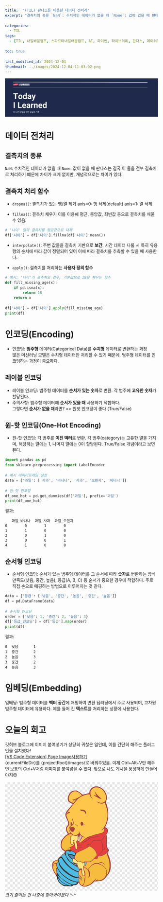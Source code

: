```yaml
---
title:  "(TIL) 판다스를 이용한 데이터 전처리"
excerpt: "결측치의 종류 `NaN`: 수치적인 데이터가 없을 때 `None`: 값이 없을 때 판다스는 결국 이 둘을 전부 결측치로 처리하기 떄문에 차이가 크게 없지만, 개념적으로는 차이가 있다."

categories:
  - TIL
tags:
  - [TIL, 내일배움캠프, 스파르타내일배움캠프, AI, 파이썬, 라이브러리, 판다스, 데이터프레임, 정렬, 병합]

toc: true

last_modified_at: 2024-12-04
thumbnail: ../images/2024-12-04-11-03-02.png
---
```

![](/images/../images/2024-12-04-11-03-02.png)

# 데이터 전처리

## 결측치의 종류
`NaN`: 수치적인 데이터가 없을 때
`None`: 값이 없을 때
판다스는 결국 이 둘을 전부 결측치로 처리하기 떄문에 차이가 크게 없지만, 개념적으로는 차이가 있다.

## 결측치 처리 함수
- `dropna()`: 결측치가 있는 행/열 제거
axis=0: 행 삭제(default)
axis=1: 열 삭제

- `fillna()`: 결측치 채우기
이를 이용해 평균, 중앙값, 최빈값 등으로 결측치를 채울 수 있음.
```py
# '나이' 열의 결측치를 평균값으로 대체
df['나이'] = df['나이'].fillna(df['나이'].mean())
```

- `interpolate()`: 주변 값들을 결측치 기반으로 **보간**. 시간 데이터 다룰 시 특히 유용   
행의 순서에 따라 값이 정렬되어 있어 이에 따라 결측치를 추측할 수 있을 때 사용한다. 

- `apply()`: 결측치를 처리하는 **사용자 정의 함수**
```py
# 예시: '나이'가 결측치일 경우, 기본값으로 18을 채우는 함수
def fill_missing_age(x):
    if pd.isna(x):
        return 18
    return x

df['나이'] = df['나이'].apply(fill_missing_age)
print(df)
```

# 인코딩(Encoding)
- 인코딩: **범주형** 데이터(Categorical Data)를 **수치형** 데이터로 변환하는 과정   
많은 머신러닝 모델은 수치형 데이터만 처리할 수 있기 때문에, 범주형 데이터를 인코딩하는 과정이 중요하다.

## 레이블 인코딩
- 레이블 인코딩: 범주형 데이터를 **순서가 있는 숫자**로 변환. 각 범주에 **고유한 숫자**가 할당된다.
- 주의사항: 범주형 데이터에 **순서가 있을 때** 사용하기 적합하다.  
그렇다면 **순서가 없을 때**라면? => 원핫 인코딩이 좋다 (True/False)

## 원-핫 인코딩(One-Hot Encoding)
- 원-핫 인코딩: 각 범주를 **이진 벡터**로 변환. 
각 범주(category)는 고유한 열을 가지며, 해당하는 열에는 1, 나머지 열에는 0이 할당된다. True/False 개념이라고 보면 된다.
```py
import pandas as pd
from sklearn.preprocessing import LabelEncoder

# 예시 데이터프레임 생성
data = {'과일': ['사과', '바나나', '사과', '오렌지', '바나나']}

# 원-핫 인코딩
df_one_hot = pd.get_dummies(df['과일'], prefix='과일')
print(df_one_hot)
```

결과:
```
   과일_바나나  과일_사과  과일_오렌지
0        0        1        0
1        1        0        0
2        0        1        0
3        0        0        1
4        1        0        0
```

## 순서형 인코딩
- 순서형 인코딩: 순서가 있는 범주형 데이터를 그 순서에 따라 **숫자**로 변환하는 방식   
만족도(낮음, 중간, 높음), 등급(A, B, C) 등 순서가 중요한 경우에 적합하다. 주로 직접 손으로 매핑하는 방법으로 이루어지는 것 같다.
```py
data = {'등급': ['낮음', '중간', '높음', '중간', '높음']}
df = pd.DataFrame(data)

# 순서형 인코딩
order = {'낮음': 1, '중간': 2, '높음': 3}
df['등급_인코딩'] = df['등급'].map(order)
print(df)
```

결과:
```    등급  등급_인코딩
0  낮음       1
1  중간       2
2  높음       3
3  중간       2
4  높음       3
```

# 임베딩(Embedding)
임베딩: 범주형 데이터를 **벡터 공간**에 매핑하여 변환
딥러닝에서 주로 사용되며, 고차원 범주형 데이터에 유용하다. 예를 들어 긴 **텍스트**를 처리하는 상황에 사용한다.

# 오늘의 회고
깃허브 블로그에 이미지 붙여넣기가 상당히 귀찮은 일인데, 이를 간단히 해주는 플러그인을 설치했다!   
[[VS Code Extension] Page Image사용하기](https://x2info.github.io/tools/VSCode-PageImage/)   
{currentFileDir}를 {projectRoot}/images/로 바꿔주었음. 이제 Ctrl+Alt+V만 해주면 보통의 Ctrl+V처럼 이미지를 붙여넣을 수 있다. 앞으로 나도 게시물 풍성하게 만들어야지😊

![](/images/../images/2024-12-04-11-08-15.png)
*크기 줄이는 건 나중에 찾아봐야겠다 ^-^*
